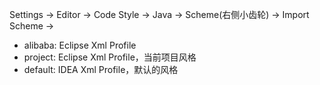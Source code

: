 Settings -> Editor -> Code Style -> Java -> Scheme(右侧小齿轮) -> Import Scheme ->
- alibaba: Eclipse Xml Profile
- project: Eclipse Xml Profile，当前项目风格
- default: IDEA Xml Profile，默认的风格
